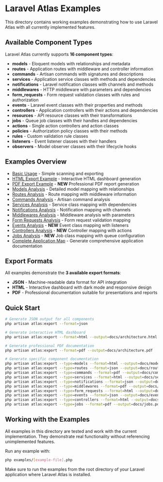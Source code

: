 # Laravel Atlas Examples

This directory contains working examples demonstrating how to use Laravel Atlas with all currently implemented features.

## Available Component Types

Laravel Atlas currently supports **16 component types**:

- **models** - Eloquent models with relationships and metadata
- **routes** - Application routes with middleware and controller information
- **commands** - Artisan commands with signatures and descriptions
- **services** - Application service classes with methods and dependencies
- **notifications** - Laravel notification classes with channels and methods  
- **middlewares** - HTTP middleware with parameters and dependencies
- **form_requests** - Form request validation classes with rules and authorization
- **events** - Laravel event classes with their properties and methods
- **controllers** - Application controllers with their actions and dependencies
- **resources** - API resource classes with their transformations
- **jobs** - Queue job classes with their handles and dependencies
- **actions** - Single action controllers and action classes
- **policies** - Authorization policy classes with their methods
- **rules** - Custom validation rule classes
- **listeners** - Event listener classes with their handlers
- **observers** - Model observer classes with their lifecycle hooks

## Examples Overview

- [Basic Usage](basic-usage.php) - Simple scanning and exporting
- [HTML Export Example](html-export-example.php) - Interactive HTML dashboard generation
- [PDF Export Example](pdf-export-example.php) - **NEW** Professional PDF report generation
- [Models Analysis](models-example.php) - Detailed model mapping with relationships
- [Routes Analysis](routes-example.php) - Route mapping with middleware information
- [Commands Analysis](commands-example.php) - Artisan command analysis
- [Services Analysis](services-example.php) - Service class mapping with dependencies
- [Notifications Analysis](notifications-example.php) - Notification mapping with channels
- [Middlewares Analysis](middlewares-example.php) - Middleware analysis with parameters
- [Form Requests Analysis](form-requests-example.php) - Form request validation mapping
- [Events Analysis](events-example.php) - **NEW** Event class mapping with listeners
- [Controllers Analysis](controllers-example.php) - **NEW** Controller mapping with actions
- [Jobs Analysis](jobs-example.php) - **NEW** Job class mapping with queue configuration
- [Complete Application Map](complete-analysis.php) - Generate comprehensive application documentation

## Export Formats

All examples demonstrate the **3 available export formats**:

- **JSON** - Machine-readable data format for API integration
- **HTML** - Interactive dashboard with dark mode and responsive design
- **PDF** - Professional documentation suitable for presentations and reports

## Quick Start

```bash
# Generate JSON output for all components
php artisan atlas:export --format=json

# Generate interactive HTML dashboard
php artisan atlas:export --format=html --output=docs/architecture.html

# Generate professional PDF documentation
php artisan atlas:export --format=pdf --output=docs/architecture.pdf

# Generate specific component documentation
php artisan atlas:export --type=models --format=html --output=docs/models.html
php artisan atlas:export --type=routes --format=json --output=docs/routes.json
php artisan atlas:export --type=commands --format=pdf --output=docs/commands.pdf
php artisan atlas:export --type=services --format=html --output=docs/services.html
php artisan atlas:export --type=notifications --format=json --output=docs/notifications.json
php artisan atlas:export --type=middlewares --format=pdf --output=docs/middlewares.pdf
php artisan atlas:export --type=form_requests --format=html --output=docs/form-requests.html
php artisan atlas:export --type=events --format=json --output=docs/events.json
php artisan atlas:export --type=controllers --format=html --output=docs/controllers.html
php artisan atlas:export --type=jobs --format=pdf --output=docs/jobs.pdf
```

## Working with the Examples

All examples in this directory are tested and work with the current implementation. They demonstrate real functionality without referencing unimplemented features.

Run any example with:

```bash
php examples/[example-file].php
```

Make sure to run the examples from the root directory of your Laravel application where Laravel Atlas is installed.